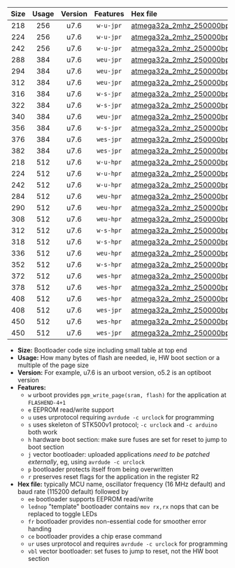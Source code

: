 |Size|Usage|Version|Features|Hex file|
|:-:|:-:|:-:|:-:|:--|
|218|256|u7.6|`w-u-jpr`|[atmega32a_2mhz_250000bps_ur_vbl.hex](https://raw.githubusercontent.com/stefanrueger/urboot/main/bootloaders/atmega32a/fcpu_2mhz/250000_bps/atmega32a_2mhz_250000bps_ur_vbl.hex)|
|224|256|u7.6|`w-u-jpr`|[atmega32a_2mhz_250000bps_lednop_ur_vbl.hex](https://raw.githubusercontent.com/stefanrueger/urboot/main/bootloaders/atmega32a/fcpu_2mhz/250000_bps/atmega32a_2mhz_250000bps_lednop_ur_vbl.hex)|
|242|256|u7.6|`w-u-jpr`|[atmega32a_2mhz_250000bps_lednop_fr_ur_vbl.hex](https://raw.githubusercontent.com/stefanrueger/urboot/main/bootloaders/atmega32a/fcpu_2mhz/250000_bps/atmega32a_2mhz_250000bps_lednop_fr_ur_vbl.hex)|
|288|384|u7.6|`weu-jpr`|[atmega32a_2mhz_250000bps_ee_ur_vbl.hex](https://raw.githubusercontent.com/stefanrueger/urboot/main/bootloaders/atmega32a/fcpu_2mhz/250000_bps/atmega32a_2mhz_250000bps_ee_ur_vbl.hex)|
|294|384|u7.6|`weu-jpr`|[atmega32a_2mhz_250000bps_ee_lednop_ur_vbl.hex](https://raw.githubusercontent.com/stefanrueger/urboot/main/bootloaders/atmega32a/fcpu_2mhz/250000_bps/atmega32a_2mhz_250000bps_ee_lednop_ur_vbl.hex)|
|312|384|u7.6|`weu-jpr`|[atmega32a_2mhz_250000bps_ee_lednop_fr_ur_vbl.hex](https://raw.githubusercontent.com/stefanrueger/urboot/main/bootloaders/atmega32a/fcpu_2mhz/250000_bps/atmega32a_2mhz_250000bps_ee_lednop_fr_ur_vbl.hex)|
|316|384|u7.6|`w-s-jpr`|[atmega32a_2mhz_250000bps_vbl.hex](https://raw.githubusercontent.com/stefanrueger/urboot/main/bootloaders/atmega32a/fcpu_2mhz/250000_bps/atmega32a_2mhz_250000bps_vbl.hex)|
|322|384|u7.6|`w-s-jpr`|[atmega32a_2mhz_250000bps_lednop_vbl.hex](https://raw.githubusercontent.com/stefanrueger/urboot/main/bootloaders/atmega32a/fcpu_2mhz/250000_bps/atmega32a_2mhz_250000bps_lednop_vbl.hex)|
|340|384|u7.6|`weu-jpr`|[atmega32a_2mhz_250000bps_ee_lednop_fr_ce_ur_vbl.hex](https://raw.githubusercontent.com/stefanrueger/urboot/main/bootloaders/atmega32a/fcpu_2mhz/250000_bps/atmega32a_2mhz_250000bps_ee_lednop_fr_ce_ur_vbl.hex)|
|356|384|u7.6|`w-s-jpr`|[atmega32a_2mhz_250000bps_lednop_fr_vbl.hex](https://raw.githubusercontent.com/stefanrueger/urboot/main/bootloaders/atmega32a/fcpu_2mhz/250000_bps/atmega32a_2mhz_250000bps_lednop_fr_vbl.hex)|
|376|384|u7.6|`wes-jpr`|[atmega32a_2mhz_250000bps_ee_vbl.hex](https://raw.githubusercontent.com/stefanrueger/urboot/main/bootloaders/atmega32a/fcpu_2mhz/250000_bps/atmega32a_2mhz_250000bps_ee_vbl.hex)|
|382|384|u7.6|`wes-jpr`|[atmega32a_2mhz_250000bps_ee_lednop_vbl.hex](https://raw.githubusercontent.com/stefanrueger/urboot/main/bootloaders/atmega32a/fcpu_2mhz/250000_bps/atmega32a_2mhz_250000bps_ee_lednop_vbl.hex)|
|218|512|u7.6|`w-u-hpr`|[atmega32a_2mhz_250000bps_ur.hex](https://raw.githubusercontent.com/stefanrueger/urboot/main/bootloaders/atmega32a/fcpu_2mhz/250000_bps/atmega32a_2mhz_250000bps_ur.hex)|
|224|512|u7.6|`w-u-hpr`|[atmega32a_2mhz_250000bps_lednop_ur.hex](https://raw.githubusercontent.com/stefanrueger/urboot/main/bootloaders/atmega32a/fcpu_2mhz/250000_bps/atmega32a_2mhz_250000bps_lednop_ur.hex)|
|242|512|u7.6|`w-u-hpr`|[atmega32a_2mhz_250000bps_lednop_fr_ur.hex](https://raw.githubusercontent.com/stefanrueger/urboot/main/bootloaders/atmega32a/fcpu_2mhz/250000_bps/atmega32a_2mhz_250000bps_lednop_fr_ur.hex)|
|284|512|u7.6|`weu-hpr`|[atmega32a_2mhz_250000bps_ee_ur.hex](https://raw.githubusercontent.com/stefanrueger/urboot/main/bootloaders/atmega32a/fcpu_2mhz/250000_bps/atmega32a_2mhz_250000bps_ee_ur.hex)|
|290|512|u7.6|`weu-hpr`|[atmega32a_2mhz_250000bps_ee_lednop_ur.hex](https://raw.githubusercontent.com/stefanrueger/urboot/main/bootloaders/atmega32a/fcpu_2mhz/250000_bps/atmega32a_2mhz_250000bps_ee_lednop_ur.hex)|
|308|512|u7.6|`weu-hpr`|[atmega32a_2mhz_250000bps_ee_lednop_fr_ur.hex](https://raw.githubusercontent.com/stefanrueger/urboot/main/bootloaders/atmega32a/fcpu_2mhz/250000_bps/atmega32a_2mhz_250000bps_ee_lednop_fr_ur.hex)|
|312|512|u7.6|`w-s-hpr`|[atmega32a_2mhz_250000bps.hex](https://raw.githubusercontent.com/stefanrueger/urboot/main/bootloaders/atmega32a/fcpu_2mhz/250000_bps/atmega32a_2mhz_250000bps.hex)|
|318|512|u7.6|`w-s-hpr`|[atmega32a_2mhz_250000bps_lednop.hex](https://raw.githubusercontent.com/stefanrueger/urboot/main/bootloaders/atmega32a/fcpu_2mhz/250000_bps/atmega32a_2mhz_250000bps_lednop.hex)|
|336|512|u7.6|`weu-hpr`|[atmega32a_2mhz_250000bps_ee_lednop_fr_ce_ur.hex](https://raw.githubusercontent.com/stefanrueger/urboot/main/bootloaders/atmega32a/fcpu_2mhz/250000_bps/atmega32a_2mhz_250000bps_ee_lednop_fr_ce_ur.hex)|
|352|512|u7.6|`w-s-hpr`|[atmega32a_2mhz_250000bps_lednop_fr.hex](https://raw.githubusercontent.com/stefanrueger/urboot/main/bootloaders/atmega32a/fcpu_2mhz/250000_bps/atmega32a_2mhz_250000bps_lednop_fr.hex)|
|372|512|u7.6|`wes-hpr`|[atmega32a_2mhz_250000bps_ee.hex](https://raw.githubusercontent.com/stefanrueger/urboot/main/bootloaders/atmega32a/fcpu_2mhz/250000_bps/atmega32a_2mhz_250000bps_ee.hex)|
|378|512|u7.6|`wes-hpr`|[atmega32a_2mhz_250000bps_ee_lednop.hex](https://raw.githubusercontent.com/stefanrueger/urboot/main/bootloaders/atmega32a/fcpu_2mhz/250000_bps/atmega32a_2mhz_250000bps_ee_lednop.hex)|
|408|512|u7.6|`wes-hpr`|[atmega32a_2mhz_250000bps_ee_lednop_fr.hex](https://raw.githubusercontent.com/stefanrueger/urboot/main/bootloaders/atmega32a/fcpu_2mhz/250000_bps/atmega32a_2mhz_250000bps_ee_lednop_fr.hex)|
|408|512|u7.6|`wes-jpr`|[atmega32a_2mhz_250000bps_ee_lednop_fr_vbl.hex](https://raw.githubusercontent.com/stefanrueger/urboot/main/bootloaders/atmega32a/fcpu_2mhz/250000_bps/atmega32a_2mhz_250000bps_ee_lednop_fr_vbl.hex)|
|450|512|u7.6|`wes-hpr`|[atmega32a_2mhz_250000bps_ee_lednop_fr_ce.hex](https://raw.githubusercontent.com/stefanrueger/urboot/main/bootloaders/atmega32a/fcpu_2mhz/250000_bps/atmega32a_2mhz_250000bps_ee_lednop_fr_ce.hex)|
|450|512|u7.6|`wes-jpr`|[atmega32a_2mhz_250000bps_ee_lednop_fr_ce_vbl.hex](https://raw.githubusercontent.com/stefanrueger/urboot/main/bootloaders/atmega32a/fcpu_2mhz/250000_bps/atmega32a_2mhz_250000bps_ee_lednop_fr_ce_vbl.hex)|

- **Size:** Bootloader code size including small table at top end
- **Usage:** How many bytes of flash are needed, ie, HW boot section or a multiple of the page size
- **Version:** For example, u7.6 is an urboot version, o5.2 is an optiboot version
- **Features:**
  + `w` urboot provides `pgm_write_page(sram, flash)` for the application at `FLASHEND-4+1`
  + `e` EEPROM read/write support
  + `u` uses urprotocol requiring `avrdude -c urclock` for programming
  + `s` uses skeleton of STK500v1 protocol; `-c urclock` and `-c arduino` both work
  + `h` hardware boot section: make sure fuses are set for reset to jump to boot section
  + `j` vector bootloader: uploaded applications *need to be patched externally*, eg, using `avrdude -c urclock`
  + `p` bootloader protects itself from being overwritten
  + `r` preserves reset flags for the application in the register R2
- **Hex file:** typically MCU name, oscillator frequency (16 MHz default) and baud rate (115200 default) followed by
  + `ee` bootloader supports EEPROM read/write
  + `lednop` "template" bootloader contains `mov rx,rx` nops that can be replaced to toggle LEDs
  + `fr` bootloader provides non-essential code for smoother error handing
  + `ce` bootloader provides a chip erase command
  + `ur` uses urprotocol and requires `avrdude -c urclock` for programming
  + `vbl` vector bootloader: set fuses to jump to reset, not the HW boot section
